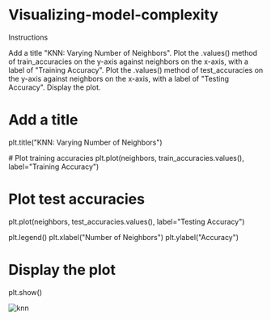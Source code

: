 # Visualizing-model-complexity

Instructions

Add a title "KNN: Varying Number of Neighbors".
Plot the .values() method of train_accuracies on the y-axis against neighbors on the x-axis, with a label of "Training Accuracy".
Plot the .values() method of test_accuracies on the y-axis against neighbors on the x-axis, with a label of "Testing Accuracy".
Display the plot.

# Add a title
plt.title("KNN: Varying Number of Neighbors")

# Plot training accuracies
plt.plot(neighbors, train_accuracies.values(), label="Training Accuracy")

# Plot test accuracies
plt.plot(neighbors, test_accuracies.values(), label="Testing Accuracy")

plt.legend()
plt.xlabel("Number of Neighbors")
plt.ylabel("Accuracy")

# Display the plot
plt.show()


![knn](https://user-images.githubusercontent.com/89304772/162650605-d5fecaf8-4093-4e90-bd4e-c6b4b6684ba1.svg)
